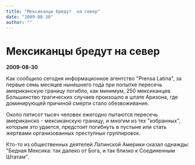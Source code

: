 ```yaml
---
title: "Мексиканцы бредут  на север"
date: "2009-08-30"
author: ""
---
```


# Мексиканцы бредут  на север

**2009-08-30** 

Как сообщило сегодня информационное агентство "Prensa Latina", за первые семь месяцев нынешнего года при попытке пересечь американскую границу погибло, как минимум, 250 мексиканцев. Большинство трагических случаев произошло в штате Аризона, где доминирующей причиной смерти стало обезвоживание.

Около пятисот тысяч человек ежегодно пытаются пересечь американско - мексиканскую границу, и многим из тех "избранных", которым это удается, предстоит погибнуть в пустыне или стать жертвами организованных преступных группировок.

Кто-то из общественных деятелей Латинской Америки сказал однажды: "Бедная Мексика: так далеко от Бога, и так близко к Соединенным Штатам".